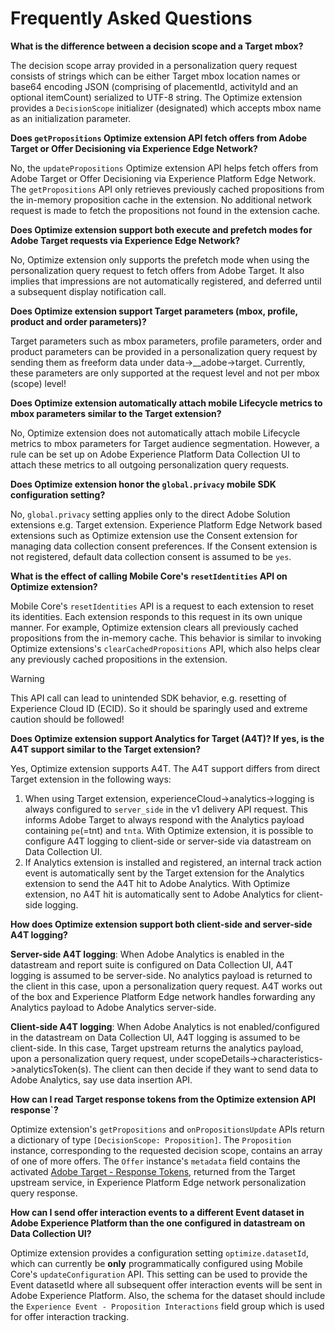 # Frequently Asked Questions

**What is the difference between a decision scope and a Target mbox?**

The decision scope array provided in a personalization query request consists of strings which can be either Target mbox location names or base64 encoding JSON (comprising of placementId, activityId and an optional itemCount) serialized to UTF-8 string. The Optimize extension provides a `DecisionScope` initializer (designated) which accepts mbox name as an initialization parameter.

**Does `getPropositions` Optimize extension API fetch offers from Adobe Target or Offer Decisioning via Experience Edge Network?**

No, the `updatePropositions` Optimize extension API helps fetch offers from Adobe Target or Offer Decisioning via Experience Platform Edge Network. The `getPropositions` API only retrieves previously cached propositions from the in-memory proposition cache in the extension. No additional network request is made to fetch the propositions not found in the extension cache.

**Does Optimize extension support both execute and prefetch modes for Adobe Target requests via Experience Edge Network?**

No, Optimize extension only supports the prefetch mode when using the personalization query request to fetch offers from Adobe Target. It also implies that impressions are not automatically registered, and deferred until a subsequent display notification call.

**Does Optimize extension support Target parameters (mbox, profile, product and order parameters)?**

Target parameters such as mbox parameters, profile parameters, order and product parameters can be provided in a personalization query request by sending them as freeform data under data->__adobe->target. Currently, these parameters are only supported at the request level and not per mbox (scope) level!

**Does Optimize extension automatically attach mobile Lifecycle metrics to mbox parameters similar to the Target extension?**

No, Optimize extension does not automatically attach mobile Lifecycle metrics to mbox parameters for Target audience segmentation. However, a rule can be set up on Adobe Experience Platform Data Collection UI to attach these metrics to all outgoing personalization query requests.

**Does Optimize extension honor the `global.privacy` mobile SDK configuration setting?**

No, `global.privacy` setting applies only to the direct Adobe Solution extensions e.g. Target extension. Experience Platform Edge Network based extensions such as Optimize extension use the Consent extension for managing data collection consent preferences. If the Consent extension is not registered, default data collection consent is assumed to be `yes`.

**What is the effect of calling Mobile Core's `resetIdentities` API on Optimize extension?**

Mobile Core's `resetIdentities` API is a request to each extension to reset its identities. Each extension responds to this request in its own unique manner. For example, Optimize extension clears all previously cached propositions from the in-memory cache. This behavior is similar to invoking Optimize extensions's `clearCachedPropositions` API, which also helps clear any previously cached propositions in the extension.

> [!WARNING]
> This API call can lead to unintended SDK behavior, e.g. resetting of Experience Cloud ID (ECID). So it should be sparingly used and extreme caution should be followed!

**Does Optimize extension support Analytics for Target (A4T)? If yes, is the A4T support similar to the Target extension?**

Yes, Optimize extension supports A4T. The A4T support differs from direct Target extension in the following ways:

1. When using Target extension, experienceCloud->analytics->logging is always configured to `server_side` in the v1 delivery API request. This informs Adobe Target to always respond with the Analytics payload containing `pe`(=tnt) and `tnta`. With Optimize extension, it is possible to configure A4T logging to client-side or server-side via datastream on Data Collection UI.
2. If Analytics extension is installed and registered, an internal track action event is automatically sent by the Target extension for the Analytics extension to send the A4T hit to Adobe Analytics. With Optimize extension, no A4T hit is automatically sent to Adobe Analytics for client-side logging.

**How does Optimize extension support both client-side and server-side A4T logging?**

__Server-side A4T logging__: When Adobe Analytics is enabled in the datastream and report suite is configured on Data Collection UI, A4T logging is assumed to be server-side. No analytics payload is returned to the client in this case, upon a personalization query request. A4T works out of the box and Experience Platform Edge network handles forwarding any Analytics payload to Adobe Analytics server-side. 

__Client-side A4T logging__: When Adobe Analytics is not enabled/configured in the datastream on Data Collection UI, A4T logging is assumed to be client-side. In this case, Target upstream returns the analytics payload, upon a personalization query request, under scopeDetails->characteristics->analyticsToken(s). The client can then decide if they want to send data to Adobe Analytics, say use data insertion API.

**How can I read Target response tokens from the Optimize extension API response`?**

Optimize extension's `getPropositions` and `onPropositionsUpdate` APIs return a dictionary of type `[DecisionScope: Proposition]`. The `Proposition` instance, corresponding to the requested decision scope, contains an array of one of more offers. The `Offer` instance's `metadata` field contains the activated [Adobe Target - Response Tokens](https://experienceleague.adobe.com/docs/target/using/administer/response-tokens.html?lang=en), returned from the Target upstream service, in Experience Platform Edge network personalization query response.

**How can I send offer interaction events to a different Event dataset in Adobe Experience Platform than the one configured in datastream on Data Collection UI?**

Optimize extension provides a configuration setting `optimize.datasetId`, which can currently be **only** programmatically configured using Mobile Core's `updateConfiguration` API. This setting can be used to provide the Event datasetId where all subsequent offer interaction events will be sent in Adobe Experience Platform. Also, the schema for the dataset should include the `Experience Event - Proposition Interactions` field group which is used for offer interaction tracking.


